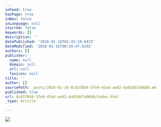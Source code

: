 ```yaml
---
inFeed: true
hasPage: true
inNav: false
inLanguage: null
starred: false
keywords: []
description: ''
datePublished: '2016-01-16T01:43:10.047Z'
dateModified: '2016-01-16T00:59:47.629Z'
authors: []
publisher:
  name: null
  domain: null
  url: null
  favicon: null
title: ''
author: []
sourcePath: _posts/2016-01-16-8c0378d4-3fe9-45ad-ae62-6a83db7a06b0.md
published: true
url: 8c0378d4-3fe9-45ad-ae62-6a83db7a06b0/index.html
_type: Article

---
```

![](https://the-grid-user-content.s3-us-west-2.amazonaws.com/772a2423-33a1-40d5-becd-4ea7a2aaf9b2.JPG)
